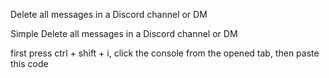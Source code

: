 Delete all messages in a Discord channel or DM

Simple Delete all messages in a Discord channel or DM 

first  press ctrl + shift + i, click the console from the opened tab, then paste this code
